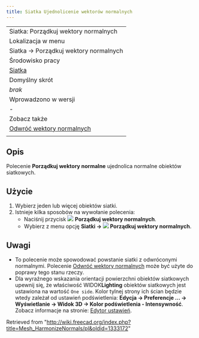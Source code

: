 ```yaml
---
title: Siatka Ujednolicenie wektorów normalnych
---
```

|  |
| --- |
| Siatka: Porządkuj wektory normalnych |
| Lokalizacja w menu |
| Siatka → Porządkuj wektory normalnych |
| Środowisko pracy |
| [Siatka](/Mesh_Workbench/pl "Mesh Workbench/pl") |
| Domyślny skrót |
| *brak* |
| Wprowadzono w wersji |
| - |
| Zobacz także |
| [Odwróć wektory normalnych](/Mesh_FlipNormals/pl "Mesh FlipNormals/pl") |
|  |

## Opis

Polecenie **Porządkuj wektory normalne** ujednolica normalne obiektów siatkowych.

## Użycie

1. Wybierz jeden lub więcej obiektów siatki.
2. Istnieje kilka sposobów na wywołanie polecenia:
   * Naciśnij przycisk ![](/images/Mesh_HarmonizeNormals.svg) **Porządkuj wektory normalnych**.
   * Wybierz z menu opcję **Siatki → ![](/images/Mesh_HarmonizeNormals.svg) Porządkuj wektory normalnych**.

## Uwagi

* To polecenie może spowodować powstanie siatki z odwróconymi normalnymi. Polecenie [Odwróć wektory normalnych](/Mesh_FlipNormals/pl "Mesh FlipNormals/pl") może być użyte do poprawy tego stanu rzeczy.
* Dla wyraźnego wskazania orientacji powierzchni obiektów siatkowych upewnij się, że właściwość WIDOK**Lighting** obiektów siatkowych jest ustawiona na wartość `One side`. Kolor tylnej strony ich ścian będzie wtedy zależał od ustawień podświetlenia: **Edycja → Preferencje ... → Wyświetlanie → Widok 3D → Kolor podświetlenia - Intensywność**. Zobacz informacje na stronie: [Edytor ustawień](/Preferences_Editor/pl#Widok_3D "Preferences Editor/pl").

Retrieved from "<http://wiki.freecad.org/index.php?title=Mesh_HarmonizeNormals/pl&oldid=1333172>"